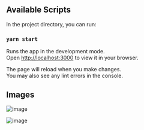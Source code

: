 

## Available Scripts

In the project directory, you can run:

### `yarn start`

Runs the app in the development mode.\
Open [http://localhost:3000](http://localhost:3000) to view it in your browser.

The page will reload when you make changes.\
You may also see any lint errors in the console.

## Images

![image](https://github.com/jimmyov29/rick-and-morty-app/assets/82368446/41b83da3-723d-488b-a50d-be8a1176f683)

![image](https://github.com/jimmyov29/rick-and-morty-app/assets/82368446/265b0b86-db53-4dd6-92df-617f8291d2df)

